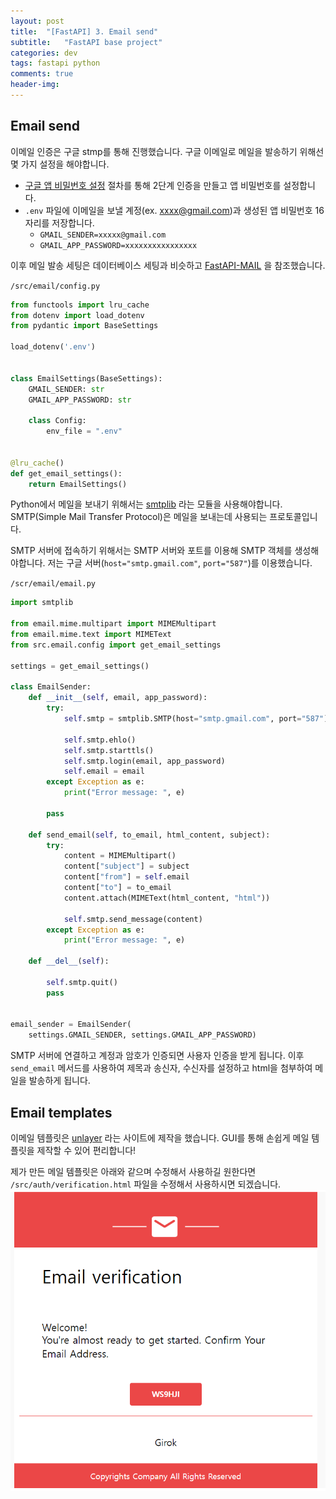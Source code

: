```yaml
---
layout: post
title:  "[FastAPI] 3. Email send"
subtitle:   "FastAPI base project"
categories: dev
tags: fastapi python
comments: true
header-img:
---
```


## Email send

이메일 인증은 구글 stmp를 통해 진행했습니다. 구글 이메일로 메일을 발송하기 위해선 몇 가지 설정을 해야합니다.

- [구글 앱 비밀번호 설정](https://support.google.com/accounts/answer/185833?hl=ko) 절차를 통해 2단계 인증을 만들고 앱 비밀번호를 설정합니다.
- `.env` 파일에 이메일을 보낼 계정(ex. xxxx@gmail.com)과 생성된 앱 비밀번호 16자리를 저장합니다.
	- `GMAIL_SENDER=xxxxx@gmail.com`
	- `GMAIL_APP_PASSWORD=xxxxxxxxxxxxxxxx`

이후 메일 발송 세팅은 데이터베이스 세팅과 비슷하고  [FastAPI-MAIL](https://sabuhish.github.io/fastapi-mail/example/) 을 참조했습니다.

`/src/email/config.py`
```python
from functools import lru_cache
from dotenv import load_dotenv
from pydantic import BaseSettings

load_dotenv('.env')


class EmailSettings(BaseSettings):
    GMAIL_SENDER: str
    GMAIL_APP_PASSWORD: str
    
    class Config:
        env_file = ".env"
        
        
@lru_cache()
def get_email_settings():
    return EmailSettings()
```

Python에서 메일을 보내기 위해서는 [smtplib](https://docs.python.org/ko/3/library/smtplib.html) 라는 모듈을 사용해야합니다. SMTP(Simple Mail Transfer Protocol)은 메일을 보내는데 사용되는 프로토콜입니다. 

SMTP 서버에 접속하기 위해서는 SMTP 서버와 포트를 이용해 SMTP 객체를 생성해야합니다. 저는 구글 서버(`host="smtp.gmail.com"`, `port="587"`)를 이용했습니다.

`/scr/email/email.py`
```python
import smtplib

from email.mime.multipart import MIMEMultipart
from email.mime.text import MIMEText
from src.email.config import get_email_settings

settings = get_email_settings()

class EmailSender:
    def __init__(self, email, app_password):
        try:
            self.smtp = smtplib.SMTP(host="smtp.gmail.com", port="587")

            self.smtp.ehlo()
            self.smtp.starttls()
            self.smtp.login(email, app_password)
            self.email = email
        except Exception as e:
            print("Error message: ", e)

        pass

    def send_email(self, to_email, html_content, subject):
        try:
            content = MIMEMultipart()
            content["subject"] = subject
            content["from"] = self.email
            content["to"] = to_email
            content.attach(MIMEText(html_content, "html"))

            self.smtp.send_message(content)
        except Exception as e:
            print("Error message: ", e)

    def __del__(self):

        self.smtp.quit()
        pass


email_sender = EmailSender(
    settings.GMAIL_SENDER, settings.GMAIL_APP_PASSWORD)
```
SMTP 서버에 연결하고 계정과 암호가 인증되면 사용자 인증을 받게 됩니다. 이후 `send_email` 메서드를 사용하여 제목과 송신자, 수신자를 설정하고 html을 첨부하여 메일을 발송하게 됩니다.

## Email templates

이메일 템플릿은 [unlayer](https://unlayer.com/features?gclid=CjwKCAjwoIqhBhAGEiwArXT7KxDUdn1swo8y0dOnUJtEeirLkpjHT2eMlzc6gAdncEIO7mcjsyswixoCi3cQAvD_BwE) 라는 사이트에 제작을 했습니다. GUI를 통해 손쉽게 메일 템플릿을 제작할 수 있어 편리합니다!

제가 만든 메일 템플릿은 아래와 같으며 수정해서 사용하길 원한다면 `/src/auth/verification.html` 파일을 수정해서 사용하시면 되겠습니다. 
![img](/assets/img/dev/emailtemplates.PNG)
